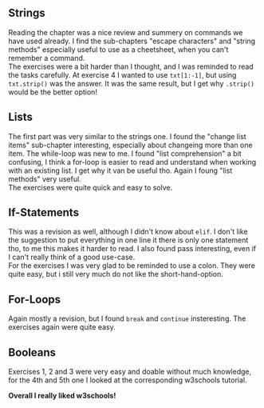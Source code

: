 ## Strings
Reading the chapter was a nice review and summery on commands we have used already.
I find the sub-chapters "escape characters" and "string methods" especially useful to use as a cheetsheet, when you can't remember a command.\
The exercises were a bit harder than I thought, and I was reminded to read the tasks carefully. At exercise 4 I wanted to use ```txt[1:-1]```, but using ```txt.strip()``` was the 
answer. It was the same result, but I get why ```.strip()``` would be the better option!

## Lists
The first part was very similar to the strings one. I found the "change list items" sub-chapter interesting, especially about changeing more than one item. 
The while-loop was new to me. I found "list comprehension" a bit confusing, I think a for-loop is easier to read and understand when working with an existing list. 
I get why it van be useful tho. Again I foung "list methods" very useful.\
The exercises were quite quick and easy to solve.

## If-Statements
This was a revision as well, although I didn't know about ```elif```. I don't like the suggestion to put everything in one line it there is only one statement tho, 
to me this makes it harder to read. I also found pass interesting, even if I can't really think of a good use-case.\
For the exercises I was very glad to be reminded to use a colon. They were quite easy, but i still very much do not like the short-hand-option.

## For-Loops
Again mostly a revision, but I found ```break``` and ```continue``` insteresting.
The exercises again were quite easy.

## Booleans
Exercises 1, 2 and 3 were very easy and doable without much knowledge, for the 4th and 5th one I looked at the corresponding w3schools tutorial.

**Overall I really liked w3schools!**
